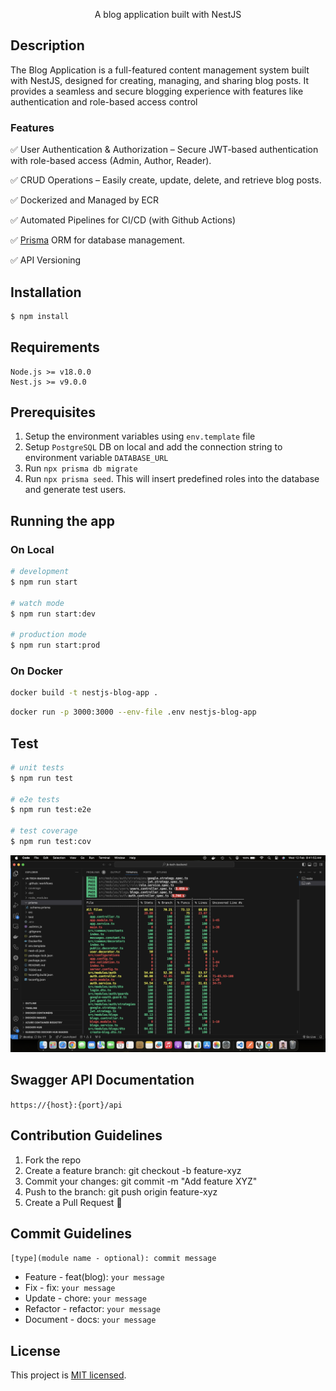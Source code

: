   <p align="center">A blog application built with NestJS</p>
    <p align="center">

  <!--[![Backers on Open Collective](https://opencollective.com/nest/backers/badge.svg)](https://opencollective.com/nest#backer)
  [![Sponsors on Open Collective](https://opencollective.com/nest/sponsors/badge.svg)](https://opencollective.com/nest#sponsor)-->

## Description

The Blog Application is a full-featured content management system built with NestJS, designed for creating, managing, and sharing blog posts. It provides a seamless and secure blogging experience with features like authentication and role-based access control

### Features

✅ User Authentication & Authorization – Secure JWT-based authentication with role-based access (Admin, Author, Reader).

✅ CRUD Operations – Easily create, update, delete, and retrieve blog posts.

✅ Dockerized and Managed by ECR

✅ Automated Pipelines for CI/CD (with Github Actions)

✅ [Prisma](https://www.prisma.io/) ORM for database management.

✅ API Versioning


## Installation

```bash
$ npm install
```

## Requirements
```
Node.js >= v18.0.0
Nest.js >= v9.0.0
```

## Prerequisites
1. Setup the environment variables using `env.template` file
2. Setup `PostgreSQL` DB on local and add the connection string to environment variable `DATABASE_URL`
3. Run `npx prisma db migrate`
4. Run `npx prisma seed`. This will insert predefined roles into the database and generate test users.

## Running the app

### On Local
```bash
# development
$ npm run start

# watch mode
$ npm run start:dev

# production mode
$ npm run start:prod
```

### On Docker

```bash
docker build -t nestjs-blog-app .
```
```bash
docker run -p 3000:3000 --env-file .env nestjs-blog-app
```

## Test

```bash
# unit tests
$ npm run test

# e2e tests
$ npm run test:e2e

# test coverage
$ npm run test:cov
```

![alt text](image.png)

## Swagger API Documentation
`https://{host}:{port}/api`

## Contribution Guidelines
1. Fork the repo
2. Create a feature branch: git checkout -b feature-xyz
3. Commit your changes: git commit -m "Add feature XYZ"
4. Push to the branch: git push origin feature-xyz
5. Create a Pull Request 🚀

## Commit Guidelines
`[type](module name - optional): commit message`
- Feature - feat(blog): `your message`
- Fix - fix: `your message`
- Update - chore: `your message`
- Refactor - refactor: `your message`
- Document - docs: `your message`

## License

This project is [MIT licensed](LICENSE).
